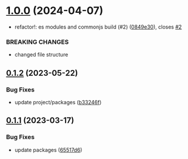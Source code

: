 # [1.0.0](https://github.com/beecode-rs/msh-entity/compare/v0.1.2...v1.0.0) (2024-04-07)


* refactor!: es modules and commonjs build (#2) ([0849e30](https://github.com/beecode-rs/msh-entity/commit/0849e30cc6c303c03e62755330f8c885c11be549)), closes [#2](https://github.com/beecode-rs/msh-entity/issues/2)


### BREAKING CHANGES

* changed file structure

## [0.1.2](https://github.com/beecode-rs/msh-entity/compare/v0.1.1...v0.1.2) (2023-05-22)


### Bug Fixes

* update project/packages ([b33246f](https://github.com/beecode-rs/msh-entity/commit/b33246f9b383b13939feb07ab6e448648d36de0e))

## [0.1.1](https://github.com/beecode-rs/msh-entity/compare/v0.1.0...v0.1.1) (2023-03-17)


### Bug Fixes

* update packages ([65517d6](https://github.com/beecode-rs/msh-entity/commit/65517d6a242e8fa18f08b57fce2bf1305368c1dd))

